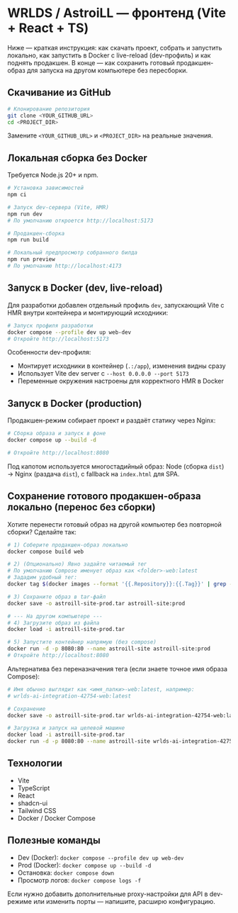 # WRLDS / AstroiLL — фронтенд (Vite + React + TS)

Ниже — краткая инструкция: как скачать проект, собрать и запустить локально, как запустить в Docker с live-reload (dev-профиль) и как поднять продакшен. В конце — как сохранить готовый продакшен-образ для запуска на другом компьютере без пересборки.

## Скачивание из GitHub

```bash
# Клонирование репозитория
git clone <YOUR_GITHUB_URL>
cd <PROJECT_DIR>
```

Замените `<YOUR_GITHUB_URL>` и `<PROJECT_DIR>` на реальные значения.

## Локальная сборка без Docker

Требуется Node.js 20+ и npm.

```bash
# Установка зависимостей
npm ci

# Запуск dev-сервера (Vite, HMR)
npm run dev
# По умолчанию откроется http://localhost:5173

# Продакшен-сборка
npm run build

# Локальный предпросмотр собранного билда
npm run preview
# По умолчанию http://localhost:4173
```

## Запуск в Docker (dev, live-reload)

Для разработки добавлен отдельный профиль `dev`, запускающий Vite с HMR внутри контейнера и монтирующий исходники:

```bash
# Запуск профиля разработки
docker compose --profile dev up web-dev
# Откройте http://localhost:5173
```

Особенности dev-профиля:
- Монтирует исходники в контейнер (`.:/app`), изменения видны сразу
- Использует Vite dev server с `--host 0.0.0.0 --port 5173`
- Переменные окружения настроены для корректного HMR в Docker

## Запуск в Docker (production)

Продакшен-режим собирает проект и раздаёт статику через Nginx:

```bash
# Сборка образа и запуск в фоне
docker compose up --build -d

# Откройте http://localhost:8080
```

Под капотом используется многостадийный образ: Node (сборка `dist`) → Nginx (раздача `dist`), с fallback на `index.html` для SPA.

## Сохранение готового продакшен-образа локально (перенос без сборки)

Хотите перенести готовый образ на другой компьютер без повторной сборки? Сделайте так:

```bash
# 1) Соберите продакшен-образ локально
docker compose build web

# 2) (Опционально) Явно задайте читаемый тег
# По умолчанию Compose именует образ как <folder>-web:latest
# Зададим удобный тег:
docker tag $(docker images --format '{{.Repository}}:{{.Tag}}' | grep -E '-web:latest$' | head -n1) astroill-site:prod

# 3) Сохраните образ в tar-файл
docker save -o astroill-site-prod.tar astroill-site:prod

# --- На другом компьютере ---
# 4) Загрузите образ из файла
docker load -i astroill-site-prod.tar

# 5) Запустите контейнер напрямую (без compose)
docker run -d -p 8080:80 --name astroill-site astroill-site:prod
# Откройте http://localhost:8080
```

Альтернатива без переназначения тега (если знаете точное имя образа Compose):

```bash
# Имя обычно выглядит как <имя_папки>-web:latest, например:
# wrlds-ai-integration-42754-web:latest

# Сохранение
docker save -o astroill-site-prod.tar wrlds-ai-integration-42754-web:latest

# Загрузка и запуск на целевой машине
docker load -i astroill-site-prod.tar
docker run -d -p 8080:80 --name astroill-site wrlds-ai-integration-42754-web:latest
```

## Технологии
- Vite
- TypeScript
- React
- shadcn-ui
- Tailwind CSS
- Docker / Docker Compose

## Полезные команды
- Dev (Docker): `docker compose --profile dev up web-dev`
- Prod (Docker): `docker compose up --build -d`
- Остановка: `docker compose down`
- Просмотр логов: `docker compose logs -f`

Если нужно добавить дополнительные proxy-настройки для API в dev-режиме или изменить порты — напишите, расширю конфигурацию.
